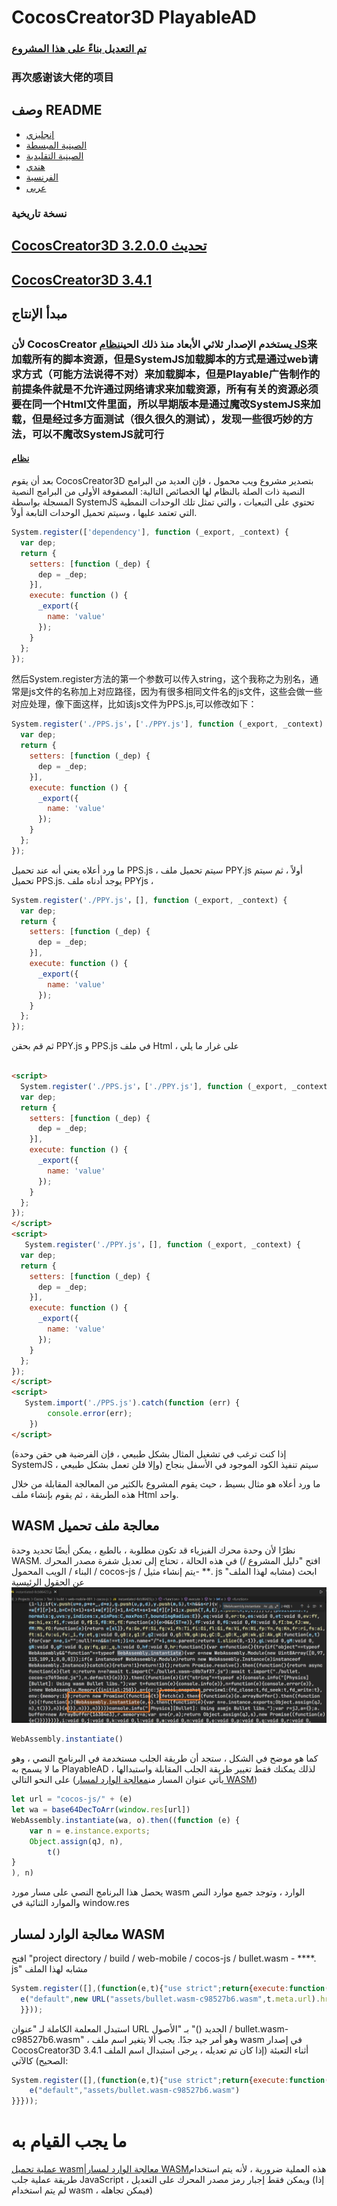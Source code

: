 # CocosCreator3D PlayableAD

### [تم التعديل بناءً على هذا المشروع](https://github.com/Jecced/c3d2one)

### 再次感谢该大佬的项目

## وصف README

-   [إنجليزي](README.en.md)
-   [الصينية المبسطة](README.zh-CN.md)
-   [الصينية التقليدية](README.zh-TW.md)
-   [هندي](README.hi.md)
-   [الفرنسية](README.fr.md)
-   [عربى](README.ar.md)

### نسخة تاريخية

## [CocosCreator3D 3.2.0.0 تحديث](./version/Version%203.2.0.md)

## [CocosCreator3D 3.4.1](./version/Version%203.4.1.md)

## مبدأ الإنتاج

### لأن CocosCreator يستخدم الإصدار ثلاثي الأبعاد منذ ذلك الحين[نظام JS](https://github.com/systemjs/systemjs)来加载所有的脚本资源，但是SystemJS加载脚本的方式是通过web请求方式（可能方法说得不对）来加载脚本，但是Playable广告制作的前提条件就是不允许通过网络请求来加载资源，所有有关的资源必须要在同一个Html文件里面，所以早期版本是通过魔改SystemJS来加载，但是经过多方面测试（很久很久的测试），发现一些很巧妙的方法，可以不魔改SystemJS就可行

#### [نظام](https://github.com/systemjs/systemjs/blob/main/docs/system-register.md)

بعد أن يقوم CocosCreator3D بتصدير مشروع ويب محمول ، فإن العديد من البرامج النصية ذات الصلة بالنظام لها الخصائص التالية: المصفوفة الأولى من البرامج النصية المسجلة بواسطة SystemJS تحتوي على التبعيات ، والتي تمثل تلك الوحدات النمطية التي تعتمد عليها ، وسيتم تحميل الوحدات التابعة أولاً.

```javascript
System.register(['dependency'], function (_export, _context) {
  var dep;
  return {
    setters: [function (_dep) {
      dep = _dep;
    }],
    execute: function () {
      _export({
        name: 'value'
      });
    }
  };
});
```

然后System.register方法的第一个参数可以传入string，这个我称之为别名，通常是js文件的名称加上对应路径，因为有很多相同文件名的js文件，这些会做一些对应处理，像下面这样，比如该js文件为PPS.js,可以修改如下：

```javascript
System.register('./PPS.js'，['./PPY.js'], function (_export, _context) {
  var dep;
  return {
    setters: [function (_dep) {
      dep = _dep;
    }],
    execute: function () {
      _export({
        name: 'value'
      });
    }
  };
});
```

ما ورد أعلاه يعني أنه عند تحميل PPS.js ، سيتم تحميل ملف PPY.js أولاً ، ثم سيتم تحميل PPS.js.
يوجد أدناه ملف PPYjs ،

```javascript
System.register('./PPY.js'，[], function (_export, _context) {
  var dep;
  return {
    setters: [function (_dep) {
      dep = _dep;
    }],
    execute: function () {
      _export({
        name: 'value'
      });
    }
  };
});
```

ثم قم بحقن PPY.js و PPS.js في ملف Html ، على غرار ما يلي

```html

<script>
  System.register('./PPS.js'，['./PPY.js'], function (_export, _context) {
  var dep;
  return {
    setters: [function (_dep) {
      dep = _dep;
    }],
    execute: function () {
      _export({
        name: 'value'
      });
    }
  };
});
</script>
<script>
   System.register('./PPY.js'，[], function (_export, _context) {
  var dep;
  return {
    setters: [function (_dep) {
      dep = _dep;
    }],
    execute: function () {
      _export({
        name: 'value'
      });
    }
  };
});
</script>
<script>
   System.import('./PPS.js').catch(function (err) {
        console.error(err);
    })
</script>
```

(إذا كنت ترغب في تشغيل المثال بشكل طبيعي ، فإن الفرضية هي حقن وحدة SystemJS ، وإلا فلن تعمل بشكل طبيعي) سيتم تنفيذ الكود الموجود في الأسفل بنجاح

ما ورد أعلاه هو مثال بسيط ، حيث يقوم المشروع بالكثير من المعالجة المقابلة من خلال هذه الطريقة ، ثم يقوم بإنشاء ملف Html واحد.

## WASM معالجة ملف تحميل

نظرًا لأن وحدة محرك الفيزياء قد تكون مطلوبة ، بالطبع ، يمكن أيضًا تحديد وحدة WASM. في هذه الحالة ، تحتاج إلى تعديل شفرة مصدر المحرك (افتح "دليل المشروع / البناء / الويب المحمول / cocos-js / يتم إنشاء مثيل- \*\*. js "مشابه لهذا الملف)
ابحث عن الحقول الرئيسية![](./pic/Snipaste_2022-03-06_19-31-09.jpg)

```javascript
WebAssembly.instantiate()
```

كما هو موضح في الشكل ، ستجد أن طريقة الجلب مستخدمة في البرنامج النصي ، وهو ما لا يسمح به PlayableAD ، لذلك يمكنك فقط تغيير طريقة الجلب المقابلة واستبدالها على النحو التالي (يأتي عنوان المسار من[معالجة الوارد لمسار WASM](./README.md#wasm路径传入处理))

```javascript
let url = "cocos-js/" + (e)
let wa = base64DecToArr(window.res[url])
WebAssembly.instantiate(wa, o).then((function (e) {
    var n = e.instance.exports;
    Object.assign(qJ, n),
        t()
}
), n) 
```

يحصل هذا البرنامج النصي على مسار مورد wasm الوارد ، وتوجد جميع موارد النص والموارد الثنائية في window.res

## معالجة الوارد لمسار WASM

افتح "project directory / build / web-mobile / cocos-js / bullet.wasm - \*\*\*\*. js" مشابه لهذا الملف

```javascript
System.register([],(function(e,t){"use strict";return{execute:function(){
  e("default",new URL("assets/bullet.wasm-c98527b6.wasm",t.meta.url).href)}
  }}));

```

استبدل المعلمة الكاملة لـ "عنوان URL الجديد ()" بـ "الأصول / bullet.wasm-c98527b6.wasm" ، وهو أمر جيد جدًا. يجب ألا يتغير اسم ملف wasm في إصدار CocosCreator3D 3.4.1 أثناء التعبئة (إذا كان تم تعديله ، يرجى استبدال اسم الملف الصحيح)
كالآتي:

```javascript
System.register([],(function(e,t){"use strict";return{execute:function(){
    e("default","assets/bullet.wasm-c98527b6.wasm")
}}}));

```

# ما يجب القيام به

[عملية تحميل wasm](./README.md#wasm加载文件处理)\|[معالجة الوارد لمسار WASM](./README.md#wasm路径传入处理)هذه العملية ضرورية ، لأنه يتم استخدام طريقة عملية جلب JavaScript ، ويمكن فقط إجبار رمز مصدر المحرك على التعديل (إذا لم يتم استخدام wasm ، فيمكن تجاهله)

